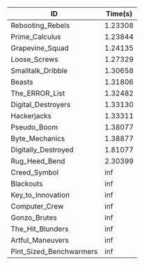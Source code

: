 |ID|Time(s)|
|-|-|
|Rebooting_Rebels|1.23308|
|Prime_Calculus|1.23844|
|Grapevine_Squad|1.24135|
|Loose_Screws|1.27329|
|Smalltalk_Dribble|1.30658|
|Beasts|1.31806|
|The_ERROR_List|1.32482|
|Digital_Destroyers|1.33130|
|Hackerjacks|1.33311|
|Pseudo_Boom|1.38077|
|Byte_Mechanics|1.38877|
|Digitally_Destroyed|1.81077|
|Rug_Heed_Bend|2.30399|
|Creed_Symbol|inf|
|Blackouts|inf|
|Key_to_Innovation|inf|
|Computer_Crew|inf|
|Gonzo_Brutes|inf|
|The_Hit_Blunders|inf|
|Artful_Maneuvers|inf|
|Pint_Sized_Benchwarmers|inf|
